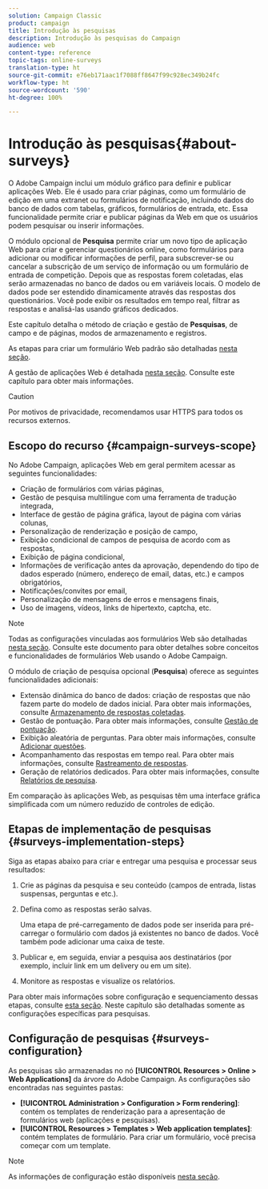 ```yaml
---
solution: Campaign Classic
product: campaign
title: Introdução às pesquisas
description: Introdução às pesquisas do Campaign
audience: web
content-type: reference
topic-tags: online-surveys
translation-type: ht
source-git-commit: e76eb171aac1f7088ff8647f99c928ec349b24fc
workflow-type: ht
source-wordcount: '590'
ht-degree: 100%

---
```



# Introdução às pesquisas{#about-surveys}

O Adobe Campaign inclui um módulo gráfico para definir e publicar aplicações Web. Ele é usado para criar páginas, como um formulário de edição em uma extranet ou formulários de notificação, incluindo dados do banco de dados com tabelas, gráficos, formulários de entrada, etc. Essa funcionalidade permite criar e publicar páginas da Web em que os usuários podem pesquisar ou inserir informações.

O módulo opcional de **Pesquisa** permite criar um novo tipo de aplicação Web para criar e gerenciar questionários online, como formulários para adicionar ou modificar informações de perfil, para subscrever-se ou cancelar a subscrição de um serviço de informação ou um formulário de entrada de competição. Depois que as respostas forem coletadas, elas serão armazenadas no banco de dados ou em variáveis locais. O modelo de dados pode ser estendido dinamicamente através das respostas dos questionários. Você pode exibir os resultados em tempo real, filtrar as respostas e analisá-las usando gráficos dedicados.

Este capítulo detalha o método de criação e gestão de **Pesquisas**, de campo e de páginas, modos de armazenamento e registros.

As etapas para criar um formulário Web padrão são detalhadas [nesta seção](../../web/using/about-web-forms.md).

A gestão de aplicações Web é detalhada [nesta seção](../../web/using/about-web-applications.md). Consulte este capítulo para obter mais informações.

>[!CAUTION]
>
>Por motivos de privacidade, recomendamos usar HTTPS para todos os recursos externos.

## Escopo do recurso {#campaign-surveys-scope}

No Adobe Campaign, aplicações Web em geral permitem acessar as seguintes funcionalidades:

* Criação de formulários com várias páginas,
* Gestão de pesquisa multilíngue com uma ferramenta de tradução integrada,
* Interface de gestão de página gráfica, layout de página com várias colunas,
* Personalização de renderização e posição de campo,
* Exibição condicional de campos de pesquisa de acordo com as respostas,
* Exibição de página condicional,
* Informações de verificação antes da aprovação, dependendo do tipo de dados esperado (número, endereço de email, datas, etc.) e campos obrigatórios,
* Notificações/convites por email,
* Personalização de mensagens de erros e mensagens finais,
* Uso de imagens, vídeos, links de hipertexto, captcha, etc.

>[!NOTE]
>
>Todas as configurações vinculadas aos formulários Web são detalhadas [nesta seção](../../web/using/about-web-forms.md). Consulte este documento para obter detalhes sobre conceitos e funcionalidades de formulários Web usando o Adobe Campaign.

O módulo de criação de pesquisa opcional (**Pesquisa**) oferece as seguintes funcionalidades adicionais:

* Extensão dinâmica do banco de dados: criação de respostas que não fazem parte do modelo de dados inicial. Para obter mais informações, consulte [Armazenamento de respostas coletadas](../../web/using/managing-answers.md#storing-collected-answers).
* Gestão de pontuação. Para obter mais informações, consulte [Gestão de pontuação](../../web/using/managing-answers.md#score-management).
* Exibição aleatória de perguntas. Para obter mais informações, consulte [Adicionar questões](../../web/using/building-a-survey.md#adding-questions).
* Acompanhamento das respostas em tempo real. Para obter mais informações, consulte [Rastreamento de respostas](../../web/using/publish--track-and-use-collected-data.md#response-tracking).
* Geração de relatórios dedicados. Para obter mais informações, consulte [Relatórios de pesquisa](../../web/using/publish--track-and-use-collected-data.md#reports-on-surveys).

Em comparação às aplicações Web, as pesquisas têm uma interface gráfica simplificada com um número reduzido de controles de edição.

## Etapas de implementação de pesquisas {#surveys-implementation-steps}

Siga as etapas abaixo para criar e entregar uma pesquisa e processar seus resultados:

1. Crie as páginas da pesquisa e seu conteúdo (campos de entrada, listas suspensas, perguntas e etc.).
1. Defina como as respostas serão salvas.

   Uma etapa de pré-carregamento de dados pode ser inserida para pré-carregar o formulário com dados já existentes no banco de dados. Você também pode adicionar uma caixa de teste.

1. Publicar e, em seguida, enviar a pesquisa aos destinatários (por exemplo, incluir link em um delivery ou em um site).
1. Monitore as respostas e visualize os relatórios.

Para obter mais informações sobre configuração e sequenciamento dessas etapas, consulte [esta seção](../../web/using/about-web-forms.md). Neste capítulo são detalhadas somente as configurações específicas para pesquisas.

## Configuração de pesquisas {#surveys-configuration}

As pesquisas são armazenadas no nó **[!UICONTROL Resources > Online > Web Applications]** da árvore do Adobe Campaign. As configurações são encontradas nas seguintes pastas:

* **[!UICONTROL Administration > Configuration > Form rendering]**: contém os templates de renderização para a apresentação de formulários web (aplicações e pesquisas).
* **[!UICONTROL Resources > Templates > Web application templates]**: contém templates de formulário. Para criar um formulário, você precisa começar com um template.

>[!NOTE]
>
>As informações de configuração estão disponíveis [nesta seção](../../web/using/about-web-forms.md).

